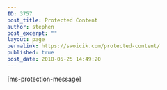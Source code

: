 ```yaml
---
ID: 3757
post_title: Protected Content
author: stephen
post_excerpt: ""
layout: page
permalink: https://swoicik.com/protected-content/
published: true
post_date: 2018-05-25 14:49:20
---
```

[ms-protection-message]